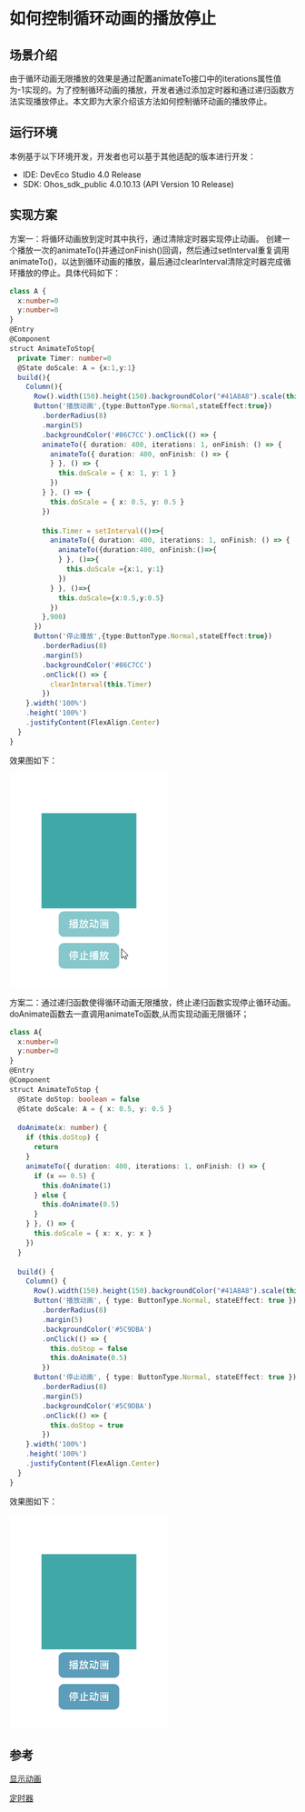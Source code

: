 # 如何控制循环动画的播放停止
## 场景介绍
由于循环动画无限播放的效果是通过配置animateTo接口中的iterations属性值为-1实现的。为了控制循环动画的播放，开发者通过添加定时器和通过递归函数方法实现播放停止。本文即为大家介绍该方法如何控制循环动画的播放停止。

## 运行环境
本例基于以下环境开发，开发者也可以基于其他适配的版本进行开发：
- IDE: DevEco Studio 4.0 Release
- SDK: Ohos_sdk_public 4.0.10.13 (API Version 10 Release)
## 实现方案
方案一：将循环动画放到定时其中执行，通过清除定时器实现停止动画。 
创建一个播放一次的animateTo()并通过onFinish()回调，然后通过setInterval重复调用animateTo()，以达到循环动画的播放，最后通过clearInterval清除定时器完成循环播放的停止。具体代码如下：
```ts
class A {
  x:number=0
  y:number=0
}
@Entry
@Component
struct AnimateToStop{
  private Timer: number=0
  @State doScale: A = {x:1,y:1}
  build(){
    Column(){
      Row().width(150).height(150).backgroundColor("#41A8A8").scale(this.doScale)
      Button('播放动画',{type:ButtonType.Normal,stateEffect:true})
        .borderRadius(8)
        .margin(5)
        .backgroundColor('#86C7CC').onClick(() => {
        animateTo({ duration: 400, iterations: 1, onFinish: () => {
          animateTo({ duration: 400, onFinish: () => {
          } }, () => {
            this.doScale = { x: 1, y: 1 }
          })
        } }, () => {
          this.doScale = { x: 0.5, y: 0.5 }
        })

        this.Timer = setInterval(()=>{
          animateTo({ duration: 400, iterations: 1, onFinish: () => {
            animateTo({duration:400, onFinish:()=>{
            } }, ()=>{
              this.doScale ={x:1, y:1}
            })
          } }, ()=>{
            this.doScale={x:0.5,y:0.5}
          })
        },900)
      })
      Button('停止播放',{type:ButtonType.Normal,stateEffect:true})
        .borderRadius(8)
        .margin(5)
        .backgroundColor('#86C7CC')
        .onClick(() => {
          clearInterval(this.Timer)
        })
    }.width('100%')
    .height('100%')
    .justifyContent(FlexAlign.Center)
  }
}
```
效果图如下： 

![](figures/play-stop1.gif)

方案二：通过递归函数使得循环动画无限播放，终止递归函数实现停止循环动画。
doAnimate函数去一直调用animateTo函数,从而实现动画无限循环；
```ts
class A{
  x:number=0
  y:number=0
}
@Entry
@Component
struct AnimateToStop {
  @State doStop: boolean = false
  @State doScale: A = { x: 0.5, y: 0.5 }

  doAnimate(x: number) {
    if (this.doStop) {
      return
    }
    animateTo({ duration: 400, iterations: 1, onFinish: () => {
      if (x == 0.5) {
        this.doAnimate(1)
      } else {
        this.doAnimate(0.5)
      }
    } }, () => {
      this.doScale = { x: x, y: x }
    })
  }

  build() {
    Column() {
      Row().width(150).height(150).backgroundColor("#41A8A8").scale(this.doScale)
      Button('播放动画', { type: ButtonType.Normal, stateEffect: true })
        .borderRadius(8)
        .margin(5)
        .backgroundColor('#5C9DBA')
        .onClick(() => {
          this.doStop = false
          this.doAnimate(0.5)
        })
      Button('停止动画', { type: ButtonType.Normal, stateEffect: true })
        .borderRadius(8)
        .margin(5)
        .backgroundColor('#5C9DBA')
        .onClick(() => {
          this.doStop = true
        })
    }.width('100%')
    .height('100%')
    .justifyContent(FlexAlign.Center)
  }
}
```

效果图如下：

![](figures/play-stop2.gif)

## 参考
[显示动画](../application-dev/reference/arkui-ts/ts-explicit-animation.md)

[定时器](../application-dev/reference/apis/js-apis-system-timer.md)

